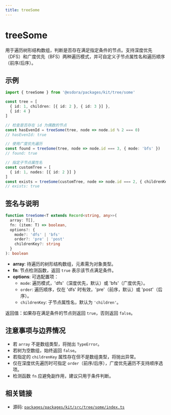 ```yaml
---
title: treeSome
---
```


# treeSome

用于遍历树形结构数组，判断是否存在满足指定条件的节点。支持深度优先（DFS）和广度优先（BFS）两种遍历模式，并可自定义子节点属性名和遍历顺序（前序/后序）。

## 示例

```typescript
import { treeSome } from '@esdora/packages/kit/tree/some'

const tree = [
  { id: 1, children: [{ id: 2 }, { id: 3 }] },
  { id: 4 }
]

// 检查是否存在 id 为偶数的节点
const hasEvenId = treeSome(tree, node => node.id % 2 === 0)
// hasEvenId: true

// 使用广度优先遍历
const found = treeSome(tree, node => node.id === 3, { mode: 'bfs' })
// found: true

// 指定子节点属性名
const customTree = [
  { id: 1, nodes: [{ id: 2 }] }
]
const exists = treeSome(customTree, node => node.id === 2, { childrenKey: 'nodes' })
// exists: true
```

## 签名与说明

```typescript
function treeSome<T extends Record<string, any>>(
  array: T[],
  fn: (item: T) => boolean,
  options?: {
    mode?: 'dfs' | 'bfs'
    order?: 'pre' | 'post'
    childrenKey?: string
  }
): boolean
```

- **array**: 待遍历的树形结构数组，元素需为对象类型。
- **fn**: 节点检测函数，返回 `true` 表示该节点满足条件。
- **options**: 可选配置项：
  - `mode`: 遍历模式，'dfs'（深度优先，默认）或 'bfs'（广度优先）。
  - `order`: 遍历顺序，仅在 'dfs' 时有效，'pre'（前序，默认）或 'post'（后序）。
  - `childrenKey`: 子节点属性名，默认为 `'children'`。

返回值：如果存在满足条件的节点则返回 `true`，否则返回 `false`。

## 注意事项与边界情况

- 若 `array` 不是数组类型，将抛出 `TypeError`。
- 若树为空数组，始终返回 `false`。
- 若指定的 `childrenKey` 属性存在但不是数组类型，将抛出异常。
- 仅在深度优先遍历时可指定 `order`（前序/后序），广度优先遍历不支持顺序选项。
- 检测函数 `fn` 应避免副作用，建议只用于条件判断。

## 相关链接

- 源码: [`packages/packages/kit/src/tree/some/index.ts`](https://github.com/esdora-js/esdora/blob/main/packages/packages/kit/src/tree/some/index.ts)

